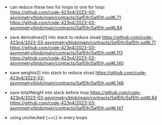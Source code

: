 - can reduce these two for loops to one for loop: 
https://github.com/code-423n4/2023-03-asymmetry/blob/main/contracts/SafEth/SafEth.sol#L71
https://github.com/code-423n4/2023-03-asymmetry/blob/main/contracts/SafEth/SafEth.sol#L84

- save derivatives[I] into stack to reduce sload
https://github.com/code-423n4/2023-03-asymmetry/blob/main/contracts/SafEth/SafEth.sol#L71
https://github.com/code-423n4/2023-03-asymmetry/blob/main/contracts/SafEth/SafEth.sol#L113
https://github.com/code-423n4/2023-03-asymmetry/blob/main/contracts/SafEth/SafEth.sol#L140

- save weights[I] into stack to reduce sload
https://github.com/code-423n4/2023-03-asymmetry/blob/main/contracts/SafEth/SafEth.sol#L148

- save totalWeight into stack before loop
https://github.com/code-423n4/2023-03-asymmetry/blob/main/contracts/SafEth/SafEth.sol#L84
https://github.com/code-423n4/2023-03-asymmetry/blob/main/contracts/SafEth/SafEth.sol#L147

- using unchecked {++i;} in every loops
